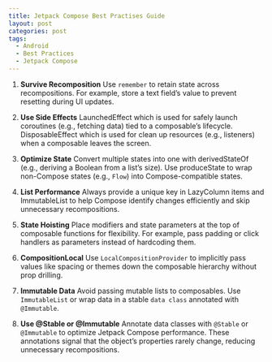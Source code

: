 ```yaml
---
title: Jetpack Compose Best Practises Guide
layout: post
categories: post
tags:
  - Android
  - Best Practices
  - Jetpack Compose
---
```


1. **Survive Recomposition**
Use `remember` to retain state across recompositions. For example, store a text field’s value to prevent resetting during UI updates.


2. **Use Side Effects**
LaunchedEffect which is used for safely launch coroutines (e.g., fetching data) tied to a composable’s lifecycle. DisposableEffect which is used for clean up resources (e.g., listeners) when a composable leaves the screen.


3. **Optimize State**
Convert multiple states into one with derivedStateOf (e.g., deriving a Boolean from a list’s size). Use produceState to wrap non-Compose states (e.g., `Flow`) into Compose-compatible states.


4. **List Performance**
Always provide a unique key in LazyColumn items and ImmutableList to help Compose identify changes efficiently and skip unnecessary recompositions.


5. **State Hoisting**
Place modifiers and state parameters at the top of composable functions for flexibility. For example, pass padding or click handlers as parameters instead of hardcoding them.


6. **CompositionLocal**
Use `LocalCompositionProvider` to implicitly pass values like spacing or themes down the composable hierarchy without prop drilling.


7. **Immutable Data**
Avoid passing mutable lists to composables. Use `ImmutableList` or wrap data in a stable `data class` annotated with `@Immutable`.


8. **Use @Stable or @Immutable**
Annotate data classes with `@Stable` or `@Immutable` to optimize Jetpack Compose performance. These annotations signal that the object’s properties rarely change, reducing unnecessary recompositions.
